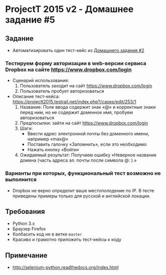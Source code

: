 # ProjectT 2015 v2 - Домашнее задание #5
## Задание
- Автоматизировать один тест-кейс из [Домашнего задания #2](https://github.com/2gisprojectT/lesson_2_homework)

### Тестируем форму авторизации в web-версии сервиса Dropbox на сайте https://www.dropbox.com/login
- Сценарий использования:
    1. Пользователь заходит на сайт https://www.dropbox.com/login
    2. Пользователь пробует авторизоваться
- Описание тест-кейса: https://projectt2015.testrail.net/index.php?/cases/edit/253/1
    1. Название: Поле ввода содержит знак «@» и корректные знаки перед ним, но не содержит доменное имя, пробуем авторизоваться
    2. Предпосылки: зайти на сайт https://www.dropbox.com/login
    3. Шаги:
        - Ввести адрес электронной почты без доменного имени, например «max@»
        - Поставить галочку «Запомнить», если это необходимо
        - Нажать кнопку «Войти»
    4. Ожидаемый результат: Получаем ошибку «Неверное название домена (часть адреса эл. почты после символа @: ).»

### Варианты при которых, функциональный тест возможно не выполнится
- Dropbox не верно определит ваше местополодение по IP. В тесте приведены примеры только для русской и английской локации.

## Требования
- Python 3.x
- Браузер Firefox
- Колбасить код не в ветке `master`
- Красиво и грамотно приложить тест-кейсы к коду

## Примечание
- http://selenium-python.readthedocs.org/index.html
